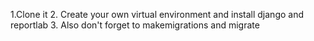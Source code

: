 1.Clone it 
2. Create your own virtual environment and install django and reportlab
3. Also don't forget to makemigrations and migrate
